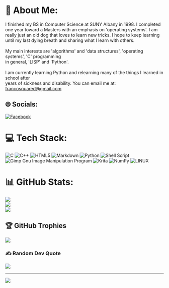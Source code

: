# 💫 About Me:
I finished my BS in Computer Science at  SUNY Albany in 1998.  I completed one year toward a Masters with an emphasis on 'operating systems'. I am really just an old dog that loves to learn new tricks.  I hope to  keep learning until my last dying breath and sharing what I learn with others.<br><br>My main interests are 'algorithms' and 'data structures', 'operating systems', 'C' programming<br>in general, 'LISP' and 'Python'.<br><br>I am currently learning Python and relearning many of the things I learned in school after<br>years of sickness and disability.  You can email me at: <francosquared@gmail.com>


## 🌐 Socials:
[![Facebook](https://img.shields.io/badge/Facebook-%231877F2.svg?logo=Facebook&logoColor=white)](https://facebook.com/francoquared8@gmail.com) 

# 💻 Tech Stack:
![C](https://img.shields.io/badge/c-%2300599C.svg?style=for-the-badge&logo=c&logoColor=white) ![C++](https://img.shields.io/badge/c++-%2300599C.svg?style=for-the-badge&logo=c%2B%2B&logoColor=white) ![HTML5](https://img.shields.io/badge/html5-%23E34F26.svg?style=for-the-badge&logo=html5&logoColor=white) ![Markdown](https://img.shields.io/badge/markdown-%23000000.svg?style=for-the-badge&logo=markdown&logoColor=white) ![Python](https://img.shields.io/badge/python-3670A0?style=for-the-badge&logo=python&logoColor=ffdd54) ![Shell Script](https://img.shields.io/badge/shell_script-%23121011.svg?style=for-the-badge&logo=gnu-bash&logoColor=white) ![Gimp Gnu Image Manipulation Program](https://img.shields.io/badge/Gimp-657D8B?style=for-the-badge&logo=gimp&logoColor=FFFFFF) ![Krita](https://img.shields.io/badge/Krita-203759?style=for-the-badge&logo=krita&logoColor=EEF37B) ![NumPy](https://img.shields.io/badge/numpy-%23013243.svg?style=for-the-badge&logo=numpy&logoColor=white) ![LINUX](https://img.shields.io/badge/Linux-FCC624?style=for-the-badge&logo=linux&logoColor=black)
# 📊 GitHub Stats:
![](https://github-readme-stats.vercel.app/api?username=francesco601&theme=gruvbox&hide_border=false&include_all_commits=false&count_private=false)<br/>
![](https://github-readme-streak-stats.herokuapp.com/?user=francesco601&theme=gruvbox&hide_border=false)<br/>
![](https://github-readme-stats.vercel.app/api/top-langs/?username=francesco601&theme=gruvbox&hide_border=false&include_all_commits=false&count_private=false&layout=compact)

## 🏆 GitHub Trophies
![](https://github-profile-trophy.vercel.app/?username=francesco601&theme=dracula&no-frame=false&no-bg=true&margin-w=4)

### ✍️ Random Dev Quote
![](https://quotes-github-readme.vercel.app/api?type=horizontal&theme=radical)

---
[![](https://visitcount.itsvg.in/api?id=francesco601&icon=0&color=0)](https://visitcount.itsvg.in)














